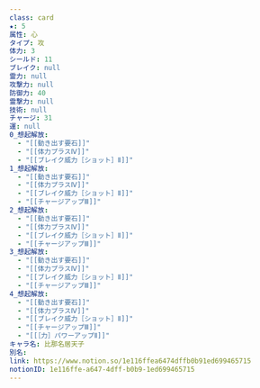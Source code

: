 ```yaml
---
class: card
★: 5
属性: 心
タイプ: 攻
体力: 3
シールド: 11
ブレイク: null
霊力: null
攻撃力: null
防御力: 40
霊撃力: null
技術: null
チャージ: 31
運: null
0_想起解放:
  - "[[動き出す要石]]"
  - "[[体力プラスⅣ]]"
  - "[[ブレイク威力［ショット］Ⅱ]]"
1_想起解放:
  - "[[動き出す要石]]"
  - "[[体力プラスⅣ]]"
  - "[[ブレイク威力［ショット］Ⅱ]]"
  - "[[チャージアップⅢ]]"
2_想起解放:
  - "[[動き出す要石]]"
  - "[[体力プラスⅣ]]"
  - "[[ブレイク威力［ショット］Ⅱ]]"
  - "[[チャージアップⅢ]]"
3_想起解放:
  - "[[動き出す要石]]"
  - "[[体力プラスⅣ]]"
  - "[[ブレイク威力［ショット］Ⅱ]]"
  - "[[チャージアップⅢ]]"
4_想起解放:
  - "[[動き出す要石]]"
  - "[[体力プラスⅣ]]"
  - "[[ブレイク威力［ショット］Ⅱ]]"
  - "[[チャージアップⅢ]]"
  - "[[［力］パワーアップⅡ]]"
キャラ名: 比那名居天子
別名: 
link: https://www.notion.so/1e116ffea6474dffb0b91ed699465715
notionID: 1e116ffe-a647-4dff-b0b9-1ed699465715
---
```

